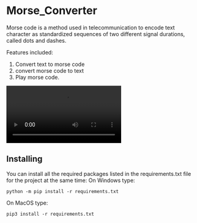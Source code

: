 # Morse_Converter

Morse code is a method used in telecommunication to encode text character as standardized sequences of two different signal durations, called dots and dashes.

Features included:
1. Convert text to morse code
2. convert morse code to text
3. Play morse code.

![](https://github.com/cosmos510/Morse_Converter/blob/main/GIF_morse.mov)


## Installing

You can install all the required packages listed in the requirements.txt file for the project at the same time: 
On Windows type:

    python -m pip install -r requirements.txt

On MacOS type:

    pip3 install -r requirements.txt

